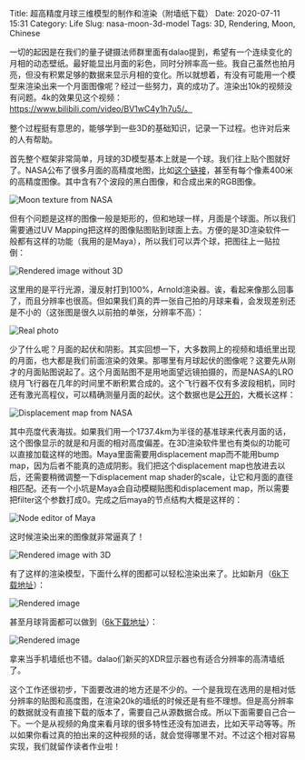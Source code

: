 Title: 超高精度月球三维模型的制作和渲染（附墙纸下载）
Date: 2020-07-11 15:31
Category: Life
Slug: nasa-moon-3d-model
Tags: 3D, Rendering, Moon, Chinese

一切的起因是在我们的量子键摄法师群里面有dalao提到，希望有一个连续变化的月相的动态壁纸。最好能显出月面的彩色，同时分辨率高一些。我自己虽然也拍月亮，但没有积累足够的数据来显示月相的变化。所以就想着，有没有可能用一个模型来渲染出来一个月面图像呢？经过一些努力，真的成功了。渲染出10k的视频没有问题。4k的效果见这个视频：https://www.bilibili.com/video/BV1wC4y1h7u5/。

整个过程挺有意思的，能够学到一些3D的基础知识，记录一下过程。也许对后来的人有帮助。

首先整个框架非常简单，月球的3D模型基本上就是一个球。我们往上贴个图就好了。NASA公布了很多月面的高精度地图，比如[这个链接](http://wms.lroc.asu.edu/lroc/view_rdr/WAC_HAPKE_NORMALIZED)，甚至有每个像素400米的高精度图像。其中含有7个波段的黑白图像，和合成出来的RGB图像。

![Moon texture from NASA](/images/nasa_moon_texture_map.jpg)

但有个问题是这样的图像一般是矩形的，但和地球一样，月面是个球面。所以我们需要通过UV Mapping把这样的图像贴图贴到球面上去。方便的是3D渲染软件一般都有这样的功能（我用的是Maya），所以我们可以弄个球，把图往上一贴拉倒：

![Rendered image without 3D](/images/nasa_moon_without_3d.jpg)

这里用的是平行光源，漫反射打到100%，Arnold渲染器。诶，看起来像那么回事了，而且分辨率也很高。但如果我们真的弄一张自己拍的月球来看，会发现差别还是不小的（这张图是很久以前拍的单张，分辨率不高）：

![Real photo](/images/nasa_moon_photo_mine.jpg)

少了什么呢？月面的起伏和阴影。其实回想一下，大多数网上的视频和墙纸里出现的月面，也大都是我们前面渲染的效果。那哪里有月球起伏的图像呢？这要先从刚才的月面贴图说起了。这个月面贴图不是用地面望远镜拍摄的，而是NASA的LRO绕月飞行器在几年的时间里不断积累合成的。这个飞行器不仅有多波段相机，同时还有激光高程仪，可以精确测量月面的起伏。这个数据也是[公开的](http://wms.lroc.asu.edu/lroc/view_rdr/WAC_GLD100)，大概长这样：

![Displacement map from NASA](/images/nasa_moon_displacement_map.jpg)

其中亮度代表海拔。如果我们用一个1737.4km为半径的基准球来代表月面的话，这个图像显示的就是和月面的相对高度偏差。在3D渲染软件里也有类似的功能可以直接加载这样的地图。Maya里面需要用displacement map而不能用bump map，因为后者不能真的造成阴影。我们把这个displacement map也放进去以后，还需要稍微调整一下displacement map shader的scale，让它和月面的直径相匹配。还有一个小坑是Maya会自动模糊贴图和displacement map，所以需要把filter这个参数打成0。完成之后maya的节点结构大概是这样的：

![Node editor of Maya](/images/nasa_moon_node_editor.jpg)

这时候渲染出来的图像就非常逼真了！

![Rendered image with 3D](/images/nasa_moon_with_3d.jpg)

有了这样的渲染模型，下面什么样的图都可以轻松渲染出来了。比如新月（[6k下载地址](https://grapeot.me/images/nasa_moon_waxing_crescent_full.jpg)）：

![Rendered image](/images/nasa_moon_waxing_crescent.jpg)

甚至月球背面都可以做到（[6k下载地址](https://grapeot.me/images/nasa_moon_back_full.jpg)）：

![Rendered image](/images/nasa_moon_back.jpg)

拿来当手机墙纸也不错。dalao们新买的XDR显示器也有适合分辨率的高清墙纸了。

这个工作还很初步，下面要改进的地方还是不少的。一个是我现在选用的是相对低分辨率的贴图和高度图，在渲染20k的墙纸的时候还是有些不理想。但是高分辨率的数据就没有直接下载的版本了，需要自己从源数据合成。所以下面需要自己合一下。一个是从视频的角度来看月球的很多特性还没有加进去，比如天平动等等。所以如果你看过真的拍出来的这种视频的话，就会觉得哪里不对。不过这个相对容易实现，我们就留作读者作业啦！